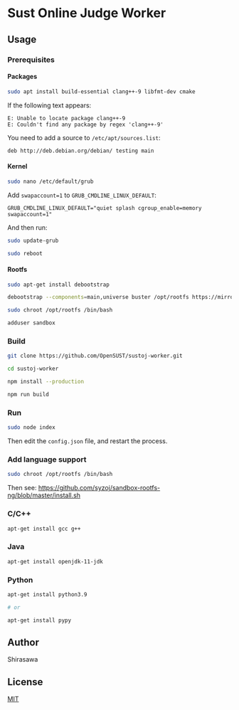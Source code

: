 # Sust Online Judge Worker

## Usage

### Prerequisites

#### Packages

```bash
sudo apt install build-essential clang++-9 libfmt-dev cmake
```

If the following text appears:

```
E: Unable to locate package clang++-9
E: Couldn't find any package by regex 'clang++-9'
```

You need to add a source to `/etc/apt/sources.list`:

```
deb http://deb.debian.org/debian/ testing main
```

#### Kernel

```bash
sudo nano /etc/default/grub
```

Add `swapaccount=1` to `GRUB_CMDLINE_LINUX_DEFAULT`:

```
GRUB_CMDLINE_LINUX_DEFAULT="quiet splash cgroup_enable=memory swapaccount=1"
```

And then run:

```bash
sudo update-grub

sudo reboot
```

#### Rootfs

```bash
sudo apt-get install debootstrap

debootstrap --components=main,universe buster /opt/rootfs https://mirrors.tuna.tsinghua.edu.cn/debian

sudo chroot /opt/rootfs /bin/bash

adduser sandbox
```

### Build

```bash
git clone https://github.com/OpenSUST/sustoj-worker.git

cd sustoj-worker

npm install --production

npm run build
```

### Run

```bash
sudo node index
```

Then edit the `config.json` file, and restart the process.

### Add language support

```bash
sudo chroot /opt/rootfs /bin/bash
```

Then see: https://github.com/syzoj/sandbox-rootfs-ng/blob/master/install.sh

### C/C++

```bash
apt-get install gcc g++
```

### Java

```bash
apt-get install openjdk-11-jdk
```

### Python

```bash
apt-get install python3.9

# or

apt-get install pypy
```

## Author

Shirasawa

## License

[MIT](./LICENSE)
